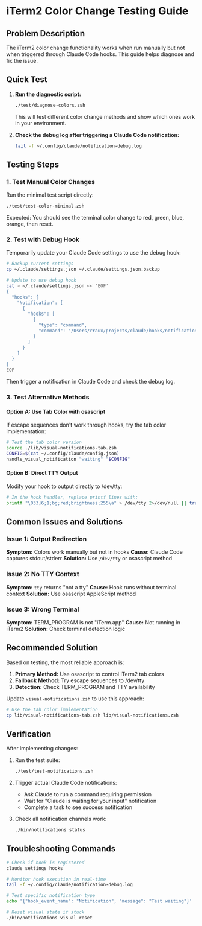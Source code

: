 # iTerm2 Color Change Testing Guide

## Problem Description
The iTerm2 color change functionality works when run manually but not when triggered through Claude Code hooks. This guide helps diagnose and fix the issue.

## Quick Test

1. **Run the diagnostic script:**
   ```bash
   ./test/diagnose-colors.zsh
   ```
   This will test different color change methods and show which ones work in your environment.

2. **Check the debug log after triggering a Claude Code notification:**
   ```bash
   tail -f ~/.config/claude/notification-debug.log
   ```

## Testing Steps

### 1. Test Manual Color Changes
Run the minimal test script directly:
```bash
./test/test-color-minimal.zsh
```

Expected: You should see the terminal color change to red, green, blue, orange, then reset.

### 2. Test with Debug Hook
Temporarily update your Claude Code settings to use the debug hook:
```bash
# Backup current settings
cp ~/.claude/settings.json ~/.claude/settings.json.backup

# Update to use debug hook
cat > ~/.claude/settings.json << 'EOF'
{
  "hooks": {
    "Notification": [
      {
        "hooks": [
          {
            "type": "command",
            "command": "/Users/rraux/projects/claude/hooks/notification-handler-debug.zsh"
          }
        ]
      }
    ]
  }
}
EOF
```

Then trigger a notification in Claude Code and check the debug log.

### 3. Test Alternative Methods

#### Option A: Use Tab Color with osascript
If escape sequences don't work through hooks, try the tab color implementation:
```bash
# Test the tab color version
source ./lib/visual-notifications-tab.zsh
CONFIG=$(cat ~/.config/claude/config.json)
handle_visual_notification "waiting" "$CONFIG"
```

#### Option B: Direct TTY Output
Modify your hook to output directly to /dev/tty:
```bash
# In the hook handler, replace printf lines with:
printf "\033]6;1;bg;red;brightness;255\a" > /dev/tty 2>/dev/null || true
```

## Common Issues and Solutions

### Issue 1: Output Redirection
**Symptom:** Colors work manually but not in hooks
**Cause:** Claude Code captures stdout/stderr
**Solution:** Use `/dev/tty` or osascript method

### Issue 2: No TTY Context
**Symptom:** `tty` returns "not a tty"
**Cause:** Hook runs without terminal context
**Solution:** Use osascript AppleScript method

### Issue 3: Wrong Terminal
**Symptom:** TERM_PROGRAM is not "iTerm.app"
**Cause:** Not running in iTerm2
**Solution:** Check terminal detection logic

## Recommended Solution

Based on testing, the most reliable approach is:

1. **Primary Method:** Use osascript to control iTerm2 tab colors
2. **Fallback Method:** Try escape sequences to /dev/tty
3. **Detection:** Check TERM_PROGRAM and TTY availability

Update `visual-notifications.zsh` to use this approach:
```bash
# Use the tab color implementation
cp lib/visual-notifications-tab.zsh lib/visual-notifications.zsh
```

## Verification

After implementing changes:

1. Run the test suite:
   ```bash
   ./test/test-notifications.zsh
   ```

2. Trigger actual Claude Code notifications:
   - Ask Claude to run a command requiring permission
   - Wait for "Claude is waiting for your input" notification
   - Complete a task to see success notification

3. Check all notification channels work:
   ```bash
   ./bin/notifications status
   ```

## Troubleshooting Commands

```bash
# Check if hook is registered
claude settings hooks

# Monitor hook execution in real-time
tail -f ~/.config/claude/notification-debug.log

# Test specific notification type
echo '{"hook_event_name": "Notification", "message": "Test waiting"}' | ./hooks/notification-handler-debug.zsh

# Reset visual state if stuck
./bin/notifications visual reset
```